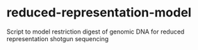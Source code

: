 # reduced-representation-model
Script to model restriction digest of genomic DNA for reduced representation shotgun sequencing
